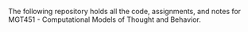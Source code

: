 The following repository holds all the code, assignments, and notes for MGT451 - Computational Models of Thought and Behavior.
